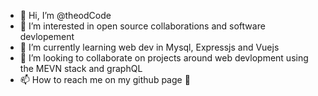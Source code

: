 - 👋 Hi, I’m @theodCode
- 👀 I’m interested in open source collaborations and software devlopement
- 🌱 I’m currently learning web dev in Mysql, Expressjs and Vuejs
- 💞️ I’m looking to collaborate on projects around web devlopment using the MEVN stack and graphQL 
- 📫 How to reach me on my github page 👀

<!---
theodCode/theodCode is a ✨ special ✨ repository because its `README.md` (this file) appears on your GitHub profile.
You can click the Preview link to take a look at your changes.
--->
